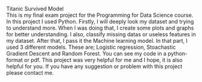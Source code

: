 Titanic Survived Model  
This is my final exam project for the Programming for Data Science course. In this project I used Python. Firstly, I will deeply look my dataset and trying to understand more. 
When I was doing that, I create some plots and graphs for better understanding. I also, classify missing datas or useless features in my dataset. After that, I pass it the Machine learning model. In that part, I used 3 different models. These are; Logistic regression, Stoachastic Gradient Descent and Random Forest. You can see my code in a python-format or pdf. This project was very helpful for me and I hope, it is also helpful for you. If you have any suggestion or problem with this project please contact me.
